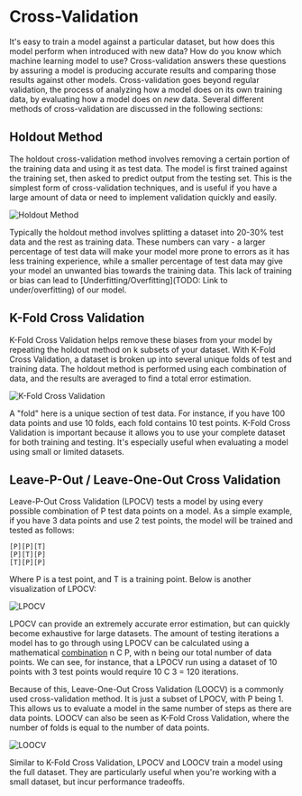 # Cross-Validation

It's easy to train a model against a particular dataset, but how does this model perform when introduced with new data? How do you know which machine learning model to use? Cross-validation answers these questions by assuring a model is producing accurate results and comparing those results against other models. Cross-validation goes beyond regular validation, the process of analyzing how a model does on its own training data, by evaluating how a model does on *new* data. Several different methods of cross-validation are discussed in the following sections:

## Holdout Method

The holdout cross-validation method involves removing a certain portion of the training data and using it as test data. The model is first trained against the training set, then asked to predict output from the testing set. This is the simplest form of cross-validation techniques, and is useful if you have a large amount of data or need to implement validation quickly and easily.

<!-- TODO: Let's make our own graphics in PowerPoint -->
<!-- http://scott.fortmann-roe.com/docs/docs/MeasuringError/holdout.png -->
![Holdout Method](http://scott.fortmann-roe.com/docs/docs/MeasuringError/holdout.png)

Typically the holdout method involves splitting a dataset into 20-30% test data and the rest as training data. These numbers can vary - a larger percentage of test data will make your model more prone to errors as it has less training experience, while a smaller percentage of test data may give your model an unwanted bias towards the training data. This lack of training or bias can lead to [Underfitting/Overfitting](TODO: Link to under/overfitting) of our model.

<!-- TODO:
Let's explore the holdout method using [sklearn](https://scikit-learn.org), a Python machine-learning library:

```python

```
-->

## K-Fold Cross Validation

K-Fold Cross Validation helps remove these biases from your model by repeating the holdout method on k subsets of your dataset. With K-Fold Cross Validation, a dataset is broken up into several unique folds of test and training data. The holdout method is performed using each combination of data, and the results are averaged to find a total error estimation.

<!-- http://scott.fortmann-roe.com/docs/docs/MeasuringError/holdout.png -->
![K-Fold Cross Validation](http://scott.fortmann-roe.com/docs/docs/MeasuringError/crossvalidation.png)

A "fold" here is a unique section of test data. For instance, if you have 100 data points and use 10 folds, each fold contains 10 test points. K-Fold Cross Validation is important because it allows you to use your complete dataset for both training and testing. It's especially useful when evaluating a model using small or limited datasets.

## Leave-P-Out / Leave-One-Out Cross Validation

Leave-P-Out Cross Validation (LPOCV) tests a model by using every possible combination of P test data points on a model. As a simple example, if you have 3 data points and use 2 test points, the model will be trained and tested as follows:

```
[P][P][T]
[P][T][P]
[T][P][P]
```

Where P is a test point, and T is a training point. Below is another visualization of LPOCV:

<!-- http://www.ebc.cat/2017/01/31/cross-validation-strategies/ -->
![LPOCV](http://www.ebc.cat/wp-content/uploads/2017/01/leave_p_out.png)

LPOCV can provide an extremely accurate error estimation, but can quickly become exhaustive for large datasets. The amount of testing iterations a model has to go through using LPOCV can be calculated using a mathematical [combination](https://en.wikipedia.org/wiki/Combination) n C P, with n being our total number of data points. We can see, for instance, that a LPOCV run using a dataset of 10 points with 3 test points would require 10 C 3 = 120 iterations.

Because of this, Leave-One-Out Cross Validation (LOOCV) is a commonly used cross-validation method. It is just a subset of LPOCV, with P being 1. This allows us to evaluate a model in the same number of steps as there are data points. LOOCV can also be seen as K-Fold Cross Validation, where the number of folds is equal to the number of data points.

<!-- http://www.ebc.cat/2017/01/31/cross-validation-strategies/ -->
![LOOCV](http://www.ebc.cat/wp-content/uploads/2017/01/leave_one_out.png)

Similar to K-Fold Cross Validation, LPOCV and LOOCV train a model using the full dataset. They are particularly useful when you're working with a small dataset, but incur performance tradeoffs.
